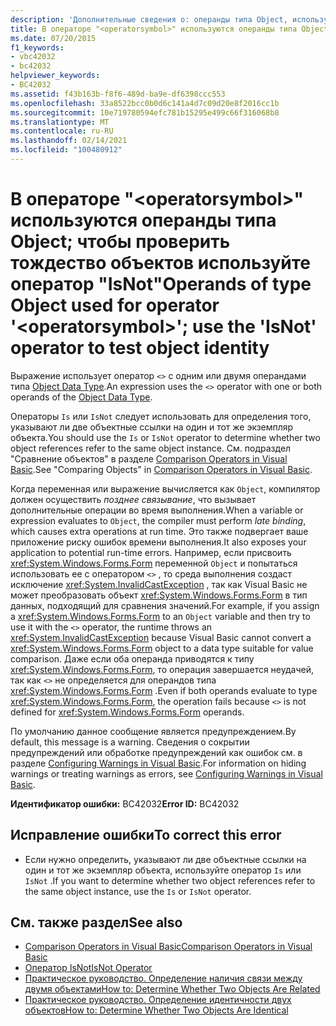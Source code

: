 ```yaml
---
description: 'Дополнительные сведения о: операнды типа Object, используемые для оператора " <operatorsymbol> "; используйте оператор "IsNot" для проверки удостоверения объекта'
title: В операторе "<operatorsymbol>" используются операнды типа Object; чтобы проверить тождество объектов используйте оператор "IsNot"
ms.date: 07/20/2015
f1_keywords:
- vbc42032
- bc42032
helpviewer_keywords:
- BC42032
ms.assetid: f43b163b-f8f6-489d-ba9e-df6398ccc553
ms.openlocfilehash: 33a8522bcc0b0d6c141a4d7c09d20e8f2016cc1b
ms.sourcegitcommit: 10e719780594efc781b15295e499c66f316068b8
ms.translationtype: MT
ms.contentlocale: ru-RU
ms.lasthandoff: 02/14/2021
ms.locfileid: "100480912"
---
```

# <a name="operands-of-type-object-used-for-operator-operatorsymbol-use-the-isnot-operator-to-test-object-identity"></a><span data-ttu-id="420a8-103">В операторе "\<operatorsymbol>" используются операнды типа Object; чтобы проверить тождество объектов используйте оператор "IsNot"</span><span class="sxs-lookup"><span data-stu-id="420a8-103">Operands of type Object used for operator '\<operatorsymbol>'; use the 'IsNot' operator to test object identity</span></span>

<span data-ttu-id="420a8-104">Выражение использует оператор `<>` с одним или двумя операндами типа [Object Data Type](../language-reference/data-types/object-data-type.md).</span><span class="sxs-lookup"><span data-stu-id="420a8-104">An expression uses the `<>` operator with one or both operands of the [Object Data Type](../language-reference/data-types/object-data-type.md).</span></span>  
  
 <span data-ttu-id="420a8-105">Операторы `Is` или `IsNot` следует использовать для определения того, указывают ли две объектные ссылки на один и тот же экземпляр объекта.</span><span class="sxs-lookup"><span data-stu-id="420a8-105">You should use the `Is` or `IsNot` operator to determine whether two object references refer to the same object instance.</span></span> <span data-ttu-id="420a8-106">См. подраздел "Сравнение объектов" в разделе [Comparison Operators in Visual Basic](../programming-guide/language-features/operators-and-expressions/comparison-operators.md).</span><span class="sxs-lookup"><span data-stu-id="420a8-106">See "Comparing Objects" in [Comparison Operators in Visual Basic](../programming-guide/language-features/operators-and-expressions/comparison-operators.md).</span></span>  
  
 <span data-ttu-id="420a8-107">Когда переменная или выражение вычисляется как `Object`, компилятор должен осуществить *позднее связывание*, что вызывает дополнительные операции во время выполнения.</span><span class="sxs-lookup"><span data-stu-id="420a8-107">When a variable or expression evaluates to `Object`, the compiler must perform *late binding*, which causes extra operations at run time.</span></span> <span data-ttu-id="420a8-108">Это также подвергает ваше приложение риску ошибок времени выполнения.</span><span class="sxs-lookup"><span data-stu-id="420a8-108">It also exposes your application to potential run-time errors.</span></span> <span data-ttu-id="420a8-109">Например, если присвоить <xref:System.Windows.Forms.Form> переменной `Object` и попытаться использовать ее с оператором `<>` , то среда выполнения создаст исключение <xref:System.InvalidCastException> , так как Visual Basic не может преобразовать объект <xref:System.Windows.Forms.Form> в тип данных, подходящий для сравнения значений.</span><span class="sxs-lookup"><span data-stu-id="420a8-109">For example, if you assign a <xref:System.Windows.Forms.Form> to an `Object` variable and then try to use it with the `<>` operator, the runtime throws an <xref:System.InvalidCastException> because Visual Basic cannot convert a <xref:System.Windows.Forms.Form> object to a data type suitable for value comparison.</span></span> <span data-ttu-id="420a8-110">Даже если оба операнда приводятся к типу <xref:System.Windows.Forms.Form>, то операция завершается неудачей, так как `<>` не определяется для операндов типа <xref:System.Windows.Forms.Form> .</span><span class="sxs-lookup"><span data-stu-id="420a8-110">Even if both operands evaluate to type <xref:System.Windows.Forms.Form>, the operation fails because `<>` is not defined for <xref:System.Windows.Forms.Form> operands.</span></span>  
  
 <span data-ttu-id="420a8-111">По умолчанию данное сообщение является предупреждением.</span><span class="sxs-lookup"><span data-stu-id="420a8-111">By default, this message is a warning.</span></span> <span data-ttu-id="420a8-112">Сведения о сокрытии предупреждений или обработке предупреждений как ошибок см. в разделе [Configuring Warnings in Visual Basic](/visualstudio/ide/configuring-warnings-in-visual-basic).</span><span class="sxs-lookup"><span data-stu-id="420a8-112">For information on hiding warnings or treating warnings as errors, see [Configuring Warnings in Visual Basic](/visualstudio/ide/configuring-warnings-in-visual-basic).</span></span>  
  
 <span data-ttu-id="420a8-113">**Идентификатор ошибки:** BC42032</span><span class="sxs-lookup"><span data-stu-id="420a8-113">**Error ID:** BC42032</span></span>  
  
## <a name="to-correct-this-error"></a><span data-ttu-id="420a8-114">Исправление ошибки</span><span class="sxs-lookup"><span data-stu-id="420a8-114">To correct this error</span></span>  
  
- <span data-ttu-id="420a8-115">Если нужно определить, указывают ли две объектные ссылки на один и тот же экземпляр объекта, используйте оператор `Is` или `IsNot` .</span><span class="sxs-lookup"><span data-stu-id="420a8-115">If you want to determine whether two object references refer to the same object instance, use the `Is` or `IsNot` operator.</span></span>  
  
## <a name="see-also"></a><span data-ttu-id="420a8-116">См. также раздел</span><span class="sxs-lookup"><span data-stu-id="420a8-116">See also</span></span>

- [<span data-ttu-id="420a8-117">Comparison Operators in Visual Basic</span><span class="sxs-lookup"><span data-stu-id="420a8-117">Comparison Operators in Visual Basic</span></span>](../programming-guide/language-features/operators-and-expressions/comparison-operators.md)
- [<span data-ttu-id="420a8-118">Оператор IsNot</span><span class="sxs-lookup"><span data-stu-id="420a8-118">IsNot Operator</span></span>](../language-reference/operators/isnot-operator.md)
- [<span data-ttu-id="420a8-119">Практическое руководство. Определение наличия связи между двумя объектами</span><span class="sxs-lookup"><span data-stu-id="420a8-119">How to: Determine Whether Two Objects Are Related</span></span>](../programming-guide/language-features/variables/how-to-determine-whether-two-objects-are-related.md)
- [<span data-ttu-id="420a8-120">Практическое руководство. Определение идентичности двух объектов</span><span class="sxs-lookup"><span data-stu-id="420a8-120">How to: Determine Whether Two Objects Are Identical</span></span>](../programming-guide/language-features/variables/how-to-determine-whether-two-objects-are-identical.md)
